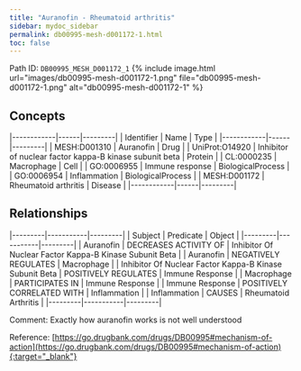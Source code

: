 ```yaml
---
title: "Auranofin - Rheumatoid arthritis"
sidebar: mydoc_sidebar
permalink: db00995-mesh-d001172-1.html
toc: false 
---
```



Path ID: `DB00995_MESH_D001172_1`
{% include image.html url="images/db00995-mesh-d001172-1.png" file="db00995-mesh-d001172-1.png" alt="db00995-mesh-d001172-1" %}

## Concepts

|------------|------|---------|
| Identifier | Name | Type    |
|------------|------|---------|
| MESH:D001310 | Auranofin | Drug |
| UniProt:O14920 | Inhibitor of nuclear factor kappa-B kinase subunit beta | Protein |
| CL:0000235 | Macrophage | Cell |
| GO:0006955 | Immune response | BiologicalProcess |
| GO:0006954 | Inflammation | BiologicalProcess |
| MESH:D001172 | Rheumatoid arthritis | Disease |
|------------|------|---------|

## Relationships

|---------|-----------|---------|
| Subject | Predicate | Object  |
|---------|-----------|---------|
| Auranofin | DECREASES ACTIVITY OF | Inhibitor Of Nuclear Factor Kappa-B Kinase Subunit Beta |
| Auranofin | NEGATIVELY REGULATES | Macrophage |
| Inhibitor Of Nuclear Factor Kappa-B Kinase Subunit Beta | POSITIVELY REGULATES | Immune Response |
| Macrophage | PARTICIPATES IN | Immune Response |
| Immune Response | POSITIVELY CORRELATED WITH | Inflammation |
| Inflammation | CAUSES | Rheumatoid Arthritis |
|---------|-----------|---------|

Comment: Exactly how auranofin works is not well understood

Reference: [https://go.drugbank.com/drugs/DB00995#mechanism-of-action](https://go.drugbank.com/drugs/DB00995#mechanism-of-action){:target="_blank"}